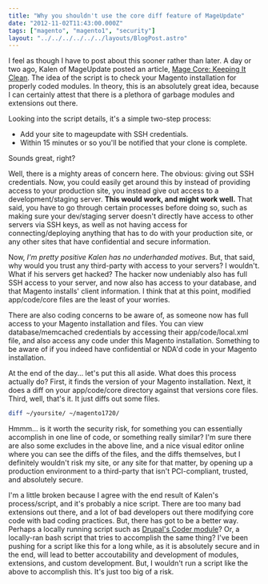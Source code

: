 ```yaml
---
title: "Why you shouldn't use the core diff feature of MageUpdate"
date: "2012-11-02T11:43:00.000Z"
tags: ["magento", "magento1", "security"]
layout: "../../../../../../layouts/BlogPost.astro"
---
```


I feel as though I have to post about this sooner rather than later. A day or two ago, Kalen of MageUpdate posted an article, <a href="http://mageupdate.blogspot.com/2012/10/magento-core-keeping-it-clean.html" target="_blank">Mage Core: Keeping It Clean</a>. The idea of the script is to check your Magento installation for properly coded modules. In theory, this is an absolutely great idea, because I can certainly attest that there is a plethora of garbage modules and extensions out there.

Looking into the script details, it's a simple two-step process:

- Add your site to mageupdate with SSH credentials.
- Within 15 minutes or so you'll be notified that your clone is complete.

Sounds great, right?

Well, there is a mighty areas of concern here. The obvious: giving out SSH credentials. Now, you could easily get around this by instead of providing access to your production site, you instead give out access to a development/staging server. **This would work, and might work well.** That said, you have to go through certain processes before doing so, such as making sure your dev/staging server doesn't directly have access to other servers via SSH keys, as well as not having access for connecting/deploying anything that has to do with your production site, or any other sites that have confidential and secure information.

Now, *I'm pretty positive Kalen has no underhanded motives*. But, that said, why would you trust any third-party with access to your servers? I wouldn't. What if his servers get hacked? The hacker now undeniably also has full SSH access to your server, and now also has access to your database, and that Magento installs' client information. I think that at this point, modified app/code/core files are the least of your worries.

There are also coding concerns to be aware of, as someone now has full access to your Magento installation and files. You can view database/memcached credentials by accessing their app/code/local.xml file, and also access any code under this Magento installation. Something to be aware of if you indeed have confidential or NDA'd code in your Magento installation.

At the end of the day... let's put this all aside. What does this process actually do? First, it finds the version of your Magento installation. Next, it does a diff on your app/code/core directory against that versions core files. Third, well, that's it. It just diffs out some files.

```bash
diff ~/yoursite/ ~/magento1720/
```

Hmmm... is it worth the security risk, for something you can essentially accomplish in one line of code, or something really similar? I'm sure there are also some excludes in the above line, and a nice visual editor online where you can see the diffs of the files, and the diffs themselves, but I definitely wouldn't risk my site, or any site for that matter, by opening up a production environment to a third-party that isn't PCI-compliant, trusted, and absolutely secure.

I'm a little broken because I agree with the end result of Kalen's process/script, and it's probably a nice script. There are too many bad extensions out there, and a lot of bad developers out there modifying core code with bad coding practices. But, there has got to be a better way. Perhaps a locally running script such as <a href="http://drupal.org/project/coder" target="_blank">Drupal's Coder module</a>? Or, a locally-ran bash script that tries to accomplish the same thing? I've been pushing for a script like this for a long while, as it is absolutely secure and in the end, will lead to better accoutability and development of modules, extensions, and custom development. But, I wouldn't run a script like the above to accomplish this. It's just too big of a risk.

